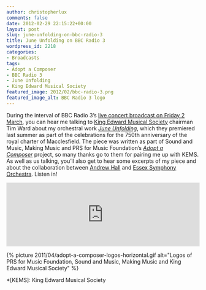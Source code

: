 ```yaml
---
author: christopherlux
comments: false
date: 2012-02-29 22:15:22+00:00
layout: post
slug: june-unfolding-on-bbc-radio-3
title: June Unfolding on BBC Radio 3
wordpress_id: 2218
categories:
- Broadcasts
tags:
- Adopt a Composer
- BBC Radio 3
- June Unfolding
- King Edward Musical Society
featured_image: 2012/02/bbc-radio-3.png
featured_image_alt: BBC Radio 3 logo
---
```


During the interval of BBC Radio 3’s [live concert broadcast on Friday 2 March](http://www.bbc.co.uk/programmes/b01c9s2q), you can hear me talking to [King Edward Musical Society](http://www.kems.org.uk) chairman Tim Ward about my orchestral work _[June Unfolding](http://www.chrisswithinbank.net/2011/04/june-unfolding/)_, which they premiered last summer as part of the celebrations for the 750th anniversary of the royal charter of Macclesfield. The piece was written as part of Sound and Music, Making Music and PRS for Music Foundation’s _[Adopt a Composer](http://www.prsformusicfoundation.com/Partnerships/Residencies/Adopt-a-Composer)_ project, so many thanks go to them for pairing me up with KEMS. As well as us talking, you’ll also get to hear some excerpts of my piece and about the collaboration between [Andrew Hall](http://www.andrewhallmusic.co.uk/Home.html) and [Essex Symphony Orchestra](http://essexsymphony.org.uk/). Listen in!

<p><iframe width="100%" height="166" scrolling="no" frameborder="no" src="https://w.soundcloud.com/player/?url=https%3A//api.soundcloud.com/tracks/39633057&amp;color=ff5500&amp;auto_play=false&amp;hide_related=false&amp;show_comments=true&amp;show_user=true&amp;show_reposts=false"></iframe></p>

{% picture 2011/04/adopt-a-composer-logos-horizontal.gif alt="Logos of PRS for Music Foundation, Sound and Music, Making Music and King Edward Musical Society" %}

*[KEMS]: King Edward Musical Society
